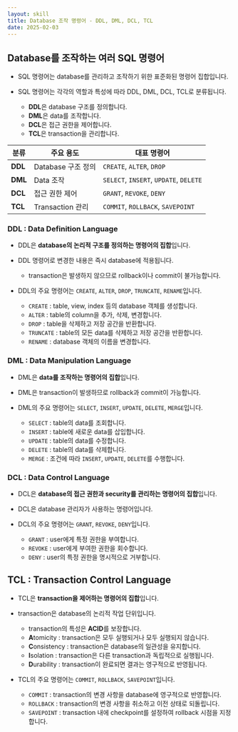 ```yaml
---
layout: skill
title: Database 조작 명령어 - DDL, DML, DCL, TCL
date: 2025-02-03
---
```



## Database를 조작하는 여러 SQL 명령어

- SQL 명령어는 database를 관리하고 조작하기 위한 표준화된 명령어 집합입니다.

- SQL 명령어는 각각의 역할과 특성에 따라 DDL, DML, DCL, TCL로 분류됩니다.
    - **DDL**은 database 구조를 정의합니다.
    - **DML**은 data를 조작합니다.
    - **DCL**은 접근 권한을 제어합니다.
    - **TCL**은 transaction을 관리합니다.

| 분류 | 주요 용도 | 대표 명령어 |
| --- | --- | --- |
| **DDL** | Database 구조 정의 | `CREATE`, `ALTER`, `DROP` |
| **DML** | Data 조작 | `SELECT`, `INSERT`, `UPDATE`, `DELETE` |
| **DCL** | 접근 권한 제어 | `GRANT`, `REVOKE`, `DENY` |
| **TCL** | Transaction 관리 | `COMMIT`, `ROLLBACK`, `SAVEPOINT` |


### DDL : Data Definition Language

- DDL은 **database의 논리적 구조를 정의하는 명령어의 집합**입니다.

- DDL 명령어로 변경한 내용은 즉시 database에 적용됩니다.
    - transaction은 발생하지 않으므로 rollback이나 commit이 불가능합니다.

- DDL의 주요 명령어는 `CREATE`, `ALTER`, `DROP`, `TRUNCATE`, `RENAME`입니다.
    - `CREATE` : table, view, index 등의 database 객체를 생성합니다.
    - `ALTER` : table의 column을 추가, 삭제, 변경합니다.
    - `DROP` : table을 삭제하고 저장 공간을 반환합니다.
    - `TRUNCATE` : table의 모든 data를 삭제하고 저장 공간을 반환합니다.
    - `RENAME` : database 객체의 이름을 변경합니다.


### DML : Data Manipulation Language

- DML은 **data를 조작하는 명령어의 집합**입니다.

- DML은 transaction이 발생하므로 rollback과 commit이 가능합니다.

- DML의 주요 명령어는 `SELECT`, `INSERT`, `UPDATE`, `DELETE`, `MERGE`입니다.
    - `SELECT` : table의 data를 조회합니다.
    - `INSERT` : table에 새로운 data를 삽입합니다.
    - `UPDATE` : table의 data를 수정합니다.
    - `DELETE` : table의 data를 삭제합니다.
    - `MERGE` : 조건에 따라 `INSERT`, `UPDATE`, `DELETE`를 수행합니다.


### DCL : Data Control Language

- DCL은 **database의 접근 권한과 security를 관리하는 명령어의 집합**입니다.

- DCL은 database 관리자가 사용하는 명령어입니다.

- DCL의 주요 명령어는 `GRANT`, `REVOKE`, `DENY`입니다.
    - `GRANT` : user에게 특정 권한을 부여합니다.
    - `REVOKE` : user에게 부여한 권한을 회수합니다.
    - `DENY` : user의 특정 권한을 명시적으로 거부합니다.


## TCL : Transaction Control Language

- TCL은 **transaction을 제어하는 명령어의 집합**입니다.

- transaction은 database의 논리적 작업 단위입니다.
    - transaction의 특성은 **ACID**를 보장합니다.
    - **A**tomicity : transaction은 모두 실행되거나 모두 실행되지 않습니다.
    - **C**onsistency : transaction은 database의 일관성을 유지합니다.
    - **I**solation : transaction은 다른 transaction과 독립적으로 실행됩니다.
    - **D**urability : transaction이 완료되면 결과는 영구적으로 반영됩니다.

- TCL의 주요 명령어는 `COMMIT`, `ROLLBACK`, `SAVEPOINT`입니다.
    - `COMMIT` : transaction의 변경 사항을 database에 영구적으로 반영합니다.
    - `ROLLBACK` : transaction의 변경 사항을 취소하고 이전 상태로 되돌립니다.
    - `SAVEPOINT` : transaction 내에 checkpoint를 설정하여 rollback 시점을 지정합니다.